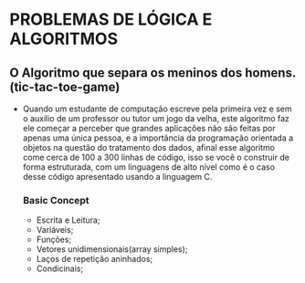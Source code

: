 # PROBLEMAS DE LÓGICA E ALGORITMOS

## O Algoritmo que separa os meninos dos homens. (tic-tac-toe-game)
 - Quando um estudante de computação escreve pela primeira vez e sem o auxilio de um professor ou tutor um jogo da velha, este algoritmo faz ele começar a perceber que grandes aplicações não são feitas por apenas uma única pessoa, e a importância da programação orientada a objetos na questão do tratamento dos dados, afinal esse algoritmo come cerca de 100 a 300 linhas de código, isso se você o construir de forma estruturada, com um linguagens de alto nível como é o caso desse código apresentado usando a linguagem C.
   ### Basic Concept
    - Escrita e Leitura;
    - Variáveis;
    - Funções;
    - Vetores unidimensionais(array simples);
    - Laços de repetição aninhados;
    - Condicinais;
